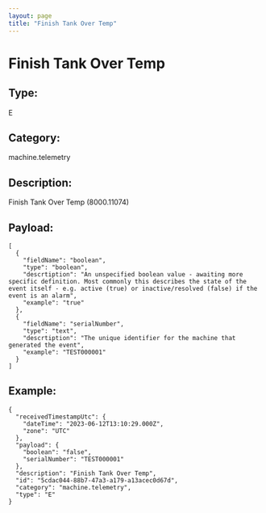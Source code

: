 ```yaml
---
layout: page
title: "Finish Tank Over Temp"
---
```


# Finish Tank Over Temp

## Type:

E

## Category:

machine.telemetry

## Description: 

Finish Tank Over Temp (8000.11074)

## Payload:

```
[
  {
    "fieldName": "boolean",
    "type": "boolean",
    "descrtiption": "An unspecified boolean value - awaiting more specific definition. Most commonly this describes the state of the event itself - e.g. active (true) or inactive/resolved (false) if the event is an alarm",
    "example": "true"
  },
  {
    "fieldName": "serialNumber",
    "type": "text",
    "descrtiption": "The unique identifier for the machine that generated the event",
    "example": "TEST000001"
  }
]
```

## Example:

```
{
  "receivedTimestampUtc": {
    "dateTime": "2023-06-12T13:10:29.000Z",
    "zone": "UTC"
  },
  "payload": {
    "boolean": "false",
    "serialNumber": "TEST000001"
  },
  "description": "Finish Tank Over Temp",
  "id": "5cdac044-88b7-47a3-a179-a13acec0d67d",
  "category": "machine.telemetry",
  "type": "E"
}
```
